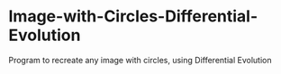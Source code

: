 # Image-with-Circles-Differential-Evolution
Program to recreate any image with circles, using Differential Evolution 
